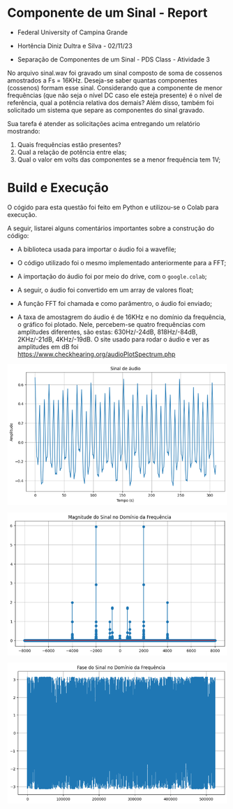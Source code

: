 # Componente de um Sinal - Report

* Federal University of Campina Grande

* Hortência Diniz Dultra e Silva - 02/11/23

* Separação de Componentes de um Sinal - PDS Class - Atividade 3

No arquivo sinal.wav foi gravado um sinal composto de soma de cossenos amostrados a Fs = 16KHz. 
Deseja-se saber quantas componentes (cossenos) formam esse sinal. Considerando que a componente de menor frequências (que não seja o nível DC caso ele esteja presente) é o nível de referência, qual a potência relativa dos demais? Além disso, também foi solicitado um sistema que separe as componentes do sinal gravado.

Sua tarefa é atender as solicitações acima entregando um relatório mostrando:
1. Quais frequências estão presentes?
2. Qual a relação de potência entre elas;
3. Qual o valor em volts das componentes se a menor frequência tem 1V;

# Build e Execução

O cógido para esta questão foi feito em Python e utilizou-se o Colab para execução.

A seguir, listarei alguns comentários importantes sobre a construção do código:

* A biblioteca usada para importar o áudio foi a wavefile; 

* O código utilizado foi o mesmo implementado anteriormente para a FFT;

* A importação do áudio foi por meio do drive, com o ```google.colab```;

* A seguir, o áudio foi convertido em um array de valores float;

* A função FFT foi chamada e como parâmentro, o áudio foi enviado;

* A taxa de amostagrem do áudio é de 16KHz e no domínio da frequência, o gráfico foi plotado. Nele, percebem-se quatro frequências com amplitudes diferentes, são estas: 630Hz/-24dB, 818Hz/-84dB, 2KHz/-21dB, 4KHz/-19dB. O site usado para rodar o áudio e ver as amplitudes em dB foi https://www.checkhearing.org/audioPlotSpectrum.php




![Resultado do sinal de áudio](./AUDIO_INPUT.png "Áudio Result")



![Resultado do sinal de áudio](./AUDIO_MAGNITUDE.png "Áudio Result")



![Resultado do sinal de áudio](./AUDIO_FASE.png "Áudio Result")
